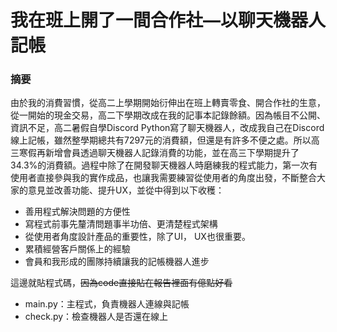 # 我在班上開了一間合作社—以聊天機器人記帳

### 摘要
由於我的消費習慣，從高二上學期開始衍伸出在班上轉賣零食、開合作社的生意，從一開始的現金交易，高二下學期改成在我的記事本記錄餘額。因為帳目不公開、資訊不足，高二暑假自學Discord Python寫了聊天機器人，改成我自己在Discord線上記帳，雖然整學期總共有7297元的消費額，但還是有許多不便之處。所以高三寒假再新增會員透過聊天機器人記錄消費的功能，並在高三下學期提升了34.3%的消費額。過程中除了在開發聊天機器人時磨練我的程式能力，第一次有使用者直接參與我的實作成品，也讓我需要練習從使用者的角度出發，不斷整合大家的意見並改善功能、提升UX，並從中得到以下收穫：
- 善用程式解決問題的方便性
- 寫程式前事先釐清問題事半功倍、更清楚程式架構
- 從使用者角度設計產品的重要性，除了UI， UX也很重要。
-	累積經營客戶關係上的經驗
-	會員和我形成的團隊持續讓我的記帳機器人進步

這邊就貼程式碼，~~因為code直接貼在報告裡面有億點好看~~

- main.py：主程式，負責機器人連線與記帳
- check.py：檢查機器人是否還在線上
